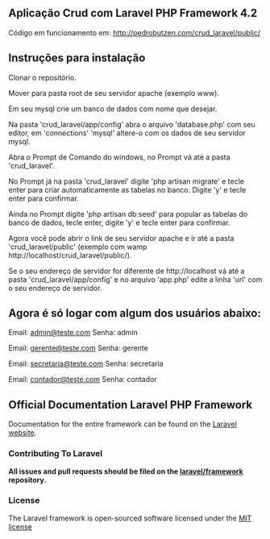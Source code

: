 ## Aplicação Crud com Laravel PHP Framework 4.2

Código em funcionamento em:
http://pedrobutzen.com/crud_laravel/public/

## Instruções para instalação

Clonar o repositório.

Mover para pasta root de seu servidor apache (exemplo www).

Em seu mysql crie um banco de dados com nome que desejar.

Na pasta 'crud_laravel/app/config' abra o arquivo 'database.php' com seu editor, em 'connections' 'mysql' altere-o com os dados de seu servidor mysql.

Abra o Prompt de Comando do windows, no Prompt vá até a pasta 'crud_laravel'.

No Prompt já na pasta 'crud_laravel' digite 'php artisan migrate' e tecle enter para criar automaticamente as tabelas no banco. Digite 'y' e tecle enter para confirmar.

Ainda no Prompt digite 'php artisan db:seed' para popular as tabelas do banco de dados, tecle enter, digite 'y' e tecle enter para confirmar.

Agora você pode abrir o link de seu servidor apache e ir até a pasta 'crud_laravel/public' (exemplo com wamp http://localhost/crud_laravel/public/).

Se o seu endereço de servidor for diferente de http://localhost vá até a pasta 'crud_laravel/app/config' e no arquivo 'app.php' edite a linha 'url' com o seu endereço de servidor.

## Agora é só logar com algum dos usuários abaixo:

Email: admin@teste.com
Senha: admin

Email: gerente@teste.com
Senha: gerente

Email: secretaria@teste.com
Senha: secretaria

Email: contador@teste.com
Senha: contador



## Official Documentation Laravel PHP Framework

Documentation for the entire framework can be found on the [Laravel website](http://laravel.com/docs/4.2).

### Contributing To Laravel

**All issues and pull requests should be filed on the [laravel/framework](http://github.com/laravel/framework) repository.**

### License 

The Laravel framework is open-sourced software licensed under the [MIT license](http://opensource.org/licenses/MIT)
